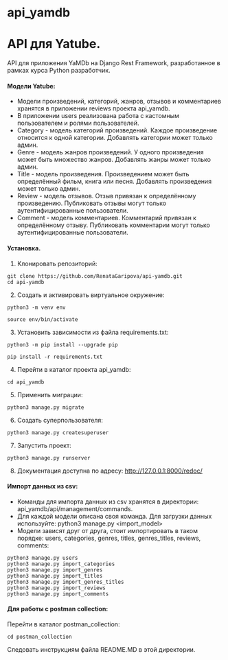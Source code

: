 # api_yamdb
# API для Yatube.
API для приложения YaMDb на Django Rest Framework, разработанное в рамках курса Python разработчик.
#### Модели Yatube:
*   Модели произведений, категорий, жанров, отзывов и комментариев хранятся в приложении reviews проекта api_yamdb.
*   В приложении users реализована работа с кастомным пользователем и ролями пользователей.
*   Category - модель категорий произведений. Каждое произведение относится к одной категории. Добавлять категории может только админ.
*   Genre - модель жанров произведений. У одного произведения может быть множество жанров. Добавлять жанры может только админ.
*   Title - модель произведения. Произведением может быть определённый фильм, книга или песня. Добавлять произведения может только админ.
*   Review - модель отзывов. Отзыв привязан к определённому произведению. Публиковать отзывы могут только аутентифицированные пользователи.
*   Comment - модель комментариев. Комментарий привязан к определённому отзыву. Публиковать комментарии могут только аутентифицированные пользователи.
#### Установка.
1. Клонировать репозиторий:
```
git clone https://github.com/RenataGaripova/api-yamdb.git
cd api-yamdb
```
2. Cоздать и активировать виртуальное окружение:
```
python3 -m venv env
```
```
source env/bin/activate
```
3. Установить зависимости из файла requirements.txt:
```
python3 -m pip install --upgrade pip
```
```
pip install -r requirements.txt
```
4. Перейти в каталог проекта api_yamdb:
```
cd api_yamdb
```
5. Применить миграции:
```
python3 manage.py migrate
```
6. Создать суперпользователя:
```
python3 manage.py createsuperuser
```
7. Запустить проект:
```
python3 manage.py runserver
```
8. Документация доступна по адресу: http://127.0.0.1:8000/redoc/

#### Импорт данных из csv:
*   Команды для импорта данных из csv хранятся в директории: api_yamdb/api/management/commands.
*   Для каждой модели описана своя команда. Для загрузки данных используйте: python3 manage.py <import_model>
*   Модели зависят друг от друга, стоит импортировать в таком порядке: users, categories, genres, titles, genres_titles, reviews, comments:
```
python3 manage.py users
python3 manage.py import_categories
python3 manage.py import_genres
python3 manage.py import_titles
python3 manage.py import_genres_titles
python3 manage.py import_reviews
python3 manage.py import_comments
```

#### Для работы с postman collection:
Перейти в каталог postman_collection:
```
cd postman_collection
```
Следовать инструкциям файла README.MD в этой директории.
